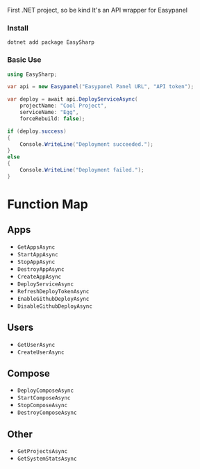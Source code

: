 First .NET project, so be kind It's an API wrapper for Easypanel

### Install
```
dotnet add package EasySharp
```

### Basic Use
```c#
using EasySharp;

var api = new Easypanel("Easypanel Panel URL", "API token");
```

```c#
var deploy = await api.DeployServiceAsync(
    projectName: "Cool Project",
    serviceName: "Egg",
    forceRebuild: false);

if (deploy.success)
{
    Console.WriteLine("Deployment succeeded.");
}
else
{
    Console.WriteLine("Deployment failed.");
}
```

# Function Map

## Apps
- `GetAppsAsync`
- `StartAppAsync`
- `StopAppAsync`
- `DestroyAppAsync`
- `CreateAppAsync`
- `DeployServiceAsync`
- `RefreshDeployTokenAsync`
- `EnableGithubDeployAsync`
- `DisableGithubDeployAsync`

## Users
- `GetUserAsync`
- `CreateUserAsync`

## Compose
- `DeployComposeAsync`
- `StartComposeAsync`
- `StopComposeAsync`
- `DestroyComposeAsync`

## Other
- `GetProjectsAsync`
- `GetSystemStatsAsync`
